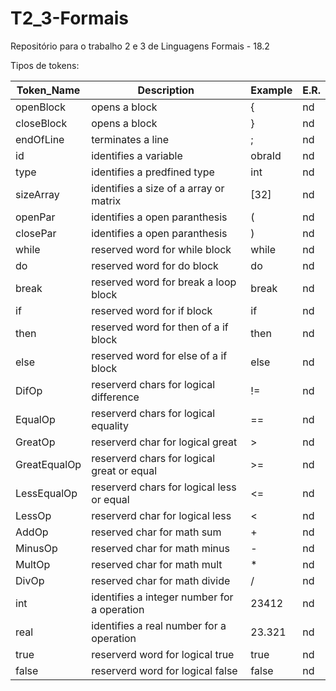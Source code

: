 # T2_3-Formais
Repositório para o trabalho 2 e 3 de Linguagens Formais - 18.2

Tipos de tokens:

| Token_Name | Description | Example | E.R. |
| ---------- | ----------- | ------- | ---- |
| openBlock | opens a block | { | nd |
| closeBlock | opens a block | } | nd |
| endOfLine | terminates a line| ; | nd |
| id | identifies a variable | obraId | nd |
| type | identifies a predfined type | int | nd |
| sizeArray | identifies a size of a array or matrix | [32] | nd |
| openPar | identifies a open paranthesis | ( | nd |
| closePar | identifies a open paranthesis | ) | nd | 
| while | reserved word for while block | while | nd |
| do | reserved word for do block | do | nd |
| break | reserved word for break a loop block | break | nd |
| if | reserved word for if block | if | nd |
| then | reserved word for then of a if block | then | nd |
| else | reserved word for else of a if block | else | nd |
| DifOp | reserverd chars for logical difference | != | nd |
| EqualOp | reserverd chars for logical equality | == | nd |
| GreatOp | reserverd char for logical great | > | nd |
| GreatEqualOp | reserverd chars for logical great or equal | >= | nd |
| LessEqualOp | reserverd chars for logical less or equal | <= | nd |
| LessOp | reserverd char for logical less | < | nd |
| AddOp | reserved char for math sum | + | nd |
| MinusOp | reserved char for math minus | - | nd |
| MultOp | reserved char for math mult | * | nd |
| DivOp | reserved char for math divide | / | nd |
| int | identifies a integer number for a operation | 23412 | nd |
| real | identifies a real number for a operation | 23.321 | nd |
| true | reserverd word for logical true | true | nd |
| false | reserverd word for logical false | false | nd |
